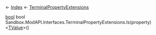 ← [Index](Api-Index) ← [TerminalPropertyExtensions](Sandbox.ModAPI.Interfaces.TerminalPropertyExtensions)

[bool](System.Boolean) bool Sandbox.ModAPI.Interfaces.TerminalPropertyExtensions.Is<TValue>(property)<[TValue]()>()